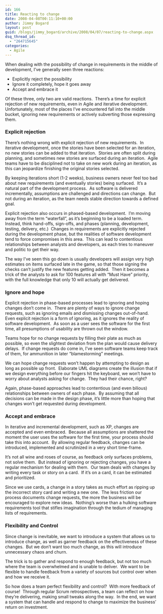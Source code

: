 ```yaml
---
id: 166
title: Reacting to change
date: 2008-04-08T00:11:10+00:00
author: Jimmy Bogard
layout: post
guid: /blogs/jimmy_bogard/archive/2008/04/07/reacting-to-change.aspx
dsq_thread_id:
  - "264715645"
categories:
  - Agile
---
```

When dealing with the possibility of change in requirements in the middle of development, I&#8217;ve generally seen three reactions:

  * Explicitly reject the possibility
  * Ignore it completely, hope it goes away
  * Accept and embrace it

Of these three, only two are valid reactions.&nbsp; There&#8217;s a time for explicit rejection of new requirements, even in Agile and iterative development.&nbsp; Unfortunately, most of the places I&#8217;ve encountered fall into the middle bucket, ignoring new requirements or actively subverting those expressing them.

### Explicit rejection

There&#8217;s nothing wrong with explicit rejection of new requirements.&nbsp; In iterative development, once the stories have been selected for an iteration, no new stories can be added to that iteration.&nbsp; Stories are often split during planning, and sometimes new stories are surfaced during an iteration.&nbsp; Agile teams have to be disciplined not to take on new work during an iteration, as this can jeopardize finishing the original stories selected.

By keeping iterations short (1-2 weeks), business owners never feel too bad about new requirements (and eventually stories) being surfaced.&nbsp; It&#8217;s a natural part of the development process.&nbsp; As software is delivered incrementally, assumptions are challenged and directions can change.&nbsp; But not during an iteration, as the team needs stable direction towards a defined goal.

Explicit rejection also occurs in phased-based development.&nbsp; I&#8217;m moving away from the term &#8220;waterfall&#8221;, as it&#8217;s beginning to be a loaded term.&nbsp; Instead, think hand-offs, sign-offs, and phases (planning, development, testing, delivery, etc.)&nbsp; Changes in requirements are explicitly rejected during the development phase, but the realities of software development tend to force compromises in this area.&nbsp; This can lead to contentious relationships between analysts and developers, as each tries to maneuver and politic to get their way.

The way I&#8217;ve seen this go down is usually developers will assign very high estimates on items surfaced late in the game, so that those signing the checks can&#8217;t justify the new features getting added.&nbsp; Then it becomes a trick of the analysts to ask for 100 features all with &#8220;Must Have&#8221; priority, with the full knowledge that only 10 will actually get delivered.

### Ignore and hope

Explicit rejection in phase-based processes lead to ignoring and hoping changes don&#8217;t come in.&nbsp; There are plenty of ways to ignore change requests, such as ignoring emails and dismissing changes out-of-hand.&nbsp; Even explicit rejection is a form of ignoring, as it ignores the reality of software development.&nbsp; As soon as a user sees the software for the first time, all presumptions of usability are thrown out the window.

Teams hope for no change requests by filling their plate as much as possible, so even the slightest deviation from the plan would cause delivery delays.&nbsp; If change requests do come in, I&#8217;ve seen software teams keep track of them, for ammunition in later &#8220;blamestorming&#8221; meetings.

We can hope change requests won&#8217;t happen by attempting to design as long as possible up front.&nbsp; Elaborate UML diagrams create the illusion that if we design everything before our fingers hit the keyboard, we won&#8217;t have to worry about analysts asking for change.&nbsp; They had their chance, right?

Again, phase-based approaches lead to contentious (and even bilious) relationships between owners of each phase.&nbsp; By assuming that all decisions can be made in the design phase, it&#8217;s little more than hoping that changes won&#8217;t get requested during development.

### Accept and embrace

In iterative and incremental development, such as XP, changes are accepted and even embraced.&nbsp; Because all assumptions are shattered the moment the user uses the software for the first time, your process should take this into account.&nbsp; By allowing regular feedback, changes can be introduced, implemented and scrutinized in a very short time-frame.

It&#8217;s not all wine and roses of course, as feedback only surfaces problems, not solve them.&nbsp; But instead of ignoring or rejecting changes, you have a regular mechanism for dealing with them.&nbsp; Our team deals with changes by writing every task or story on a card.&nbsp; If it&#8217;s on a card, it can be estimated and prioritized.

Since we use cards, a change in a story takes as much effort as ripping up the incorrect story card and writing a new one.&nbsp; The less friction our process documents change requests, the more the business will be encouraged to explore new ideas.&nbsp; Nothing&#8217;s worse than a hulking software requirements tool that stifles imagination through the tedium of managing lists of requirements.

### Flexibility and Control

Since change is inevitable, we want to introduce a system that allows us to introduce change, as well as garner feedback on the effectiveness of these changes.&nbsp; But we don&#8217;t want too much change, as this will introduce unnecessary chaos and churn.

The trick is to gather and respond to enough feedback, but not too much where the team is overwhelmed and is unable to deliver.&nbsp; We want to be flexible to handle feedback from a variety of sources but control over when and how we receive it.

So how does a team perfect flexibility and control?&nbsp; With more feedback of course!&nbsp; Through regular Scrum retrospectives, a team can reflect on how they&#8217;re delivering, making small tweaks along the way.&nbsp; In the end, we want a system that can handle and respond to change to maximize the business&#8217; return on investment.